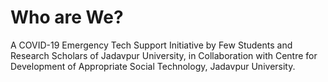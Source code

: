 <html>
<head>
</head>
<body>
<h1>Who are We?</h1>
<p>A COVID-19 Emergency Tech Support Initiative by Few Students and Research Scholars of Jadavpur University, in Collaboration with Centre for Development of Appropriate Social Technology, Jadavpur University.</p>

</body>
</html>
